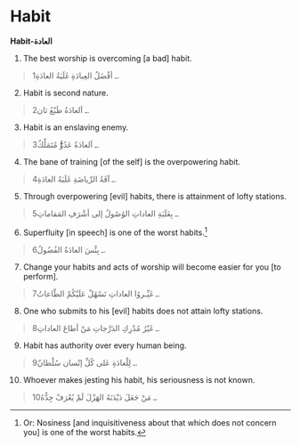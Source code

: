 Habit
=====

**Habit-العادة**

1. The best worship is overcoming [a bad] habit.

> 1ـ أفْضَلُ العِبادَةِ غَلَبَةُ العادَةِ.

2. Habit is second nature.

> 2ـ اَلعادَةُ طَبْعُ ثان.

3. Habit is an enslaving enemy.

> 3ـ اَلعادَةُ عَدُوٌُّّ مُتَمَلِّكٌ.

4. The bane of training [of the self] is the overpowering habit.

> 4ـ آفَةُ الرِّياضَةِ غَلَبَةُ العادَةِ.

5. Through overpowering [evil] habits, there is attainment of lofty
stations.

> 5ـ بِغَلَبَةِ العاداتِ الوُصُولُ إلى أشْرَفِ المَقاماتِ.

6. Superfluity [in speech] is one of the worst habits.[^1]

> 6ـ بِئْسَ العادَةُ الفُضُولُ.

7. Change your habits and acts of worship will become easier for you [to
perform].

> 7ـ غَيِّـروُا العاداتِ تَسْهُلْ عَلَيْكُمْ الطّاعاتُ.

8. One who submits to his [evil] habits does not attain lofty stations.

> 8ـ غَيْرُ مُدْرِكِ الدَرَّجاتِ مَنْ أطاعَ العاداتِ.

9. Habit has authority over every human being.

> 9ـ لِلْعادَةِ عَلى كُلِّ إنْسان سُلْطانٌ.

10. Whoever makes jesting his habit, his seriousness is not known.

> 10ـ مَنْ جَعَلَ دَيْدَنَهُ الهَزْلَ لَمْ يُعْرَفْ جِدُّهُ.

[^1]: Or: Nosiness [and inquisitiveness about that which does not
concern you] is one of the worst habits.



